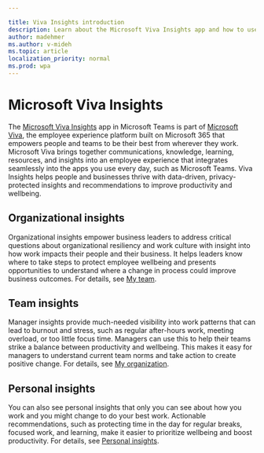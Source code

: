 ```yaml
---

title: Viva Insights introduction
description: Learn about the Microsoft Viva Insights app and how to use it
author: madehmer
ms.author: v-mideh
ms.topic: article
localization_priority: normal 
ms.prod: wpa
---
```


# Microsoft Viva Insights

The [Microsoft Viva Insights](https://insights.office.com/VivaInsights/) app in Microsoft Teams is part of [Microsoft Viva](https://www.microsoft.com/microsoft-viva), the employee experience platform built on Microsoft 365 that empowers people and teams to be their best from wherever they work. Microsoft Viva brings together communications, knowledge, learning, resources, and insights into an employee experience that integrates seamlessly into the apps you use every day, such as Microsoft Teams. Viva Insights helps people and businesses thrive with data-driven, privacy-protected insights and recommendations to improve productivity and wellbeing.

## Organizational insights

Organizational insights empower business leaders to address critical questions about organizational resiliency and work culture with insight into how work impacts their people and their business. It helps leaders know where to take steps to protect employee wellbeing and presents opportunities to understand where a change in process could improve business outcomes. For details, see [My team](viva-insights-my-org.md).

## Team insights

Manager insights provide much-needed visibility into work patterns that can lead to burnout and stress, such as regular after-hours work, meeting overload, or too little focus time. Managers can use this to help their teams strike a balance between productivity and wellbeing. This makes it easy for managers to understand current team norms and take action to create positive change. For details, see [My organization](viva-insights-my-team.md).

## Personal insights

You can also see personal insights that only you can see about how you work and you might change to do your best work. Actionable recommendations, such as protecting time in the day for regular breaks, focused work, and learning, make it easier to prioritize wellbeing and boost productivity. For details, see [Personal insights](https://docs.microsoft.com/workplace-analytics/myanalytics/use/teams-app).
